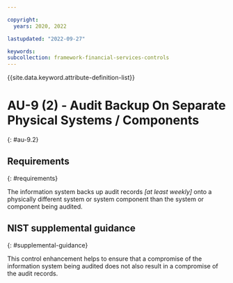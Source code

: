 ```yaml
---

copyright:
  years: 2020, 2022

lastupdated: "2022-09-27"

keywords: 
subcollection: framework-financial-services-controls
---
```


{{site.data.keyword.attribute-definition-list}}

         
# AU-9 (2) - Audit Backup On Separate Physical Systems / Components
{: #au-9.2}

## Requirements
{: #requirements}

The information system backs up audit records _[at least weekly]_ onto a physically different system or system component than the system or component being audited.

## NIST supplemental guidance
{: #supplemental-guidance}

This control enhancement helps to ensure that a compromise of the information system being audited does not also result in a compromise of the audit records.



